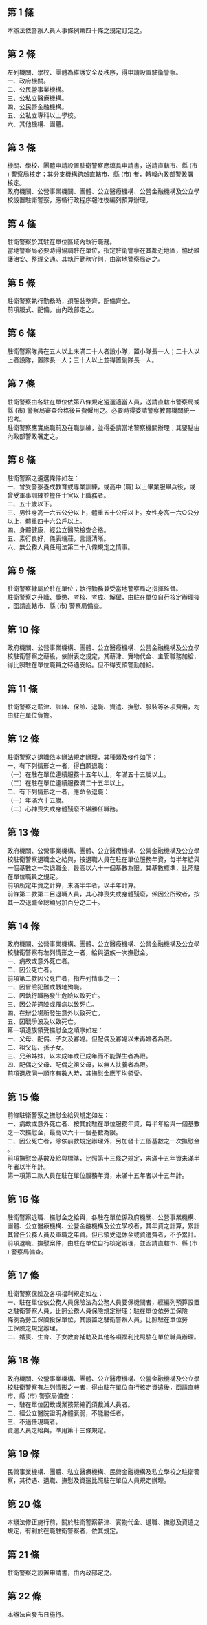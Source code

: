 第 1 條
-------
本辦法依警察人員人事條例第四十條之規定訂定之。

第 2 條
-------
左列機關、學校、團體為維護安全及秩序，得申請設置駐衛警察。  
一、政府機關。  
二、公民營事業機構。  
三、公私立醫療機構。  
四、公民營金融機構。  
五、公私立專科以上學校。  
六、其他機構、團體。

第 3 條
-------
機關、學校、團體申請設置駐衛警察應填具申請書，送請直轄市、縣 (市  
) 警察局核定；其分支機構跨越直轄市、縣 (市) 者，轉報內政部警政署  
核定。  
政府機關、公營事業機關、團體、公立醫療機構、公營金融機構及公立學  
校設置駐衛警察，應循行政程序報准後編列預算辦理。

第 4 條
-------
駐衛警察於其駐在單位區域內執行職務。  
當地警察局必要時得協調駐在單位，指定駐衛警察在其鄰近地區，協助維  
護治安、整理交通。其執行勤務守則，由當地警察局定之。

第 5 條
-------
駐衛警察執行勤務時，須服裝整齊，配備齊全。  
前項服式、配備，由內政部定之。

第 6 條
-------
駐衛警察隊員在五人以上未滿二十人者設小隊，置小隊長一人；二十人以  
上者設隊，置隊長一人；三十人以上並得置副隊長一人。

第 7 條
-------
駐衛警察由各駐在單位依第八條規定遴選適當人員，送請直轄市警察局或  
縣 (市) 警察局審查合格後自費僱用之。必要時得委請警察教育機關統一  
招考。  
駐衛警察應實施職前及在職訓練，並得委請當地警察機關辦理；其要點由  
內政部警政署定之。

第 8 條
-------
駐衛警察之遴選條件如左：  
一、曾受警察養成教育或專業訓練，或高中 (職) 以上畢業服畢兵役，或  
    曾受軍事訓練並擔任士官以上職務者。  
二、五十歲以下。  
三、男性身高一六五公分以上，體重五十公斤以上。女性身高一六○公分  
    以上，體重四十六公斤以上。  
四、身體健康，經公立醫院檢查合格。  
五、素行良好，儀表端莊，言語清晰。  
六、無公務人員任用法第二十八條規定之情事。

第 9 條
-------
駐衛警察隸屬於駐在單位；執行勤務兼受當地警察局之指揮監督。  
駐衛警察之升職、獎懲、考核、考成、解僱，由駐在單位自行核定辦理後  
，函請直轄市、縣 (市) 警察局備查。

第 10 條
--------
政府機關、公營事業機構、團體、公立醫療機構、公營金融機構及公立學  
校駐衛警察之薪級，依附表之規定，其薪津、實物代金、主管職務加給，  
得比照駐在單位職員之待遇支給。但不得支領警勤加給。

第 11 條
--------
駐衛警察之薪津、訓練、保險、退職、資遣、撫慰、服裝等各項費用，均  
由駐在單位負擔。

第 12 條
--------
駐衛警察之退職依本辦法規定辦理，其種類及條件如下：  
一、有下列情形之一者，得自願退職：  
（一）在駐在單位連續服務十五年以上，年滿五十五歲以上。  
（二）在駐在單位連續服務滿二十五年以上。  
二、有下列情形之一者，應命令退職：  
（一）年滿六十五歲。  
（二）心神喪失或身體殘廢不堪勝任職務。

第 13 條
--------
政府機關、公營事業機構、團體、公立醫療機構、公營金融機構及公立學  
校駐衛警察退職金之給與，按退職人員在駐在單位服務年資，每半年給與  
一個基數之一次退職金，最高以六十一個基數為限。其基數標準，比照駐  
在單位職員之規定。  
前項所定年資之計算，未滿半年者，以半年計算。  
前條第二款第二目退職人員，其心神喪失或身體殘廢，係因公所致者，按  
其一次退職金總額另加百分之二十。

第 14 條
--------
政府機關、公營事業機構、團體、公立醫療機構、公營金融機構及公立學  
校駐衛警察有左列情形之一者，給與遺族一次撫慰金。  
一、病故或意外死亡者。  
二、因公死亡者。  
前項第二款因公死亡者，指左列情事之一：  
一、因冒險犯難或戰地殉職。  
二、因執行職務發生危險以致死亡。  
三、因公差遇險或罹病以致死亡。  
四、在辦公場所發生意外以致死亡。  
五、因戰爭波及以致死亡。  
第一項遺族領受撫慰金之順序如左：  
一、父母、配偶、子女及寡媳。但配偶及寡媳以未再婚者為限。  
二、祖父母、孫子女。  
三、兄弟姊妹，以未成年或已成年而不能謀生者為限。  
四、配偶之父母、配偶之祖父母，以無人扶養者為限。  
前項遺族同一順序有數人時，其撫慰金應平均領受。

第 15 條
--------
前條駐衛警察之撫慰金給與規定如左：  
一、病故或意外死亡者、按其於駐在單位服務年資，每半年給與一個基數  
    之一次撫慰金，最高以六十一個基數為限。  
二、因公死亡者，除依前款規定辦理外，另加發十五個基數之一次撫慰金  
    。  
前項撫慰金基數及給與標準，比照第十三條之規定，未滿十五年資未滿半  
年者以半年計。  
第一項第二款人員在駐在單位服務年資，未滿十五年者以十五年計。

第 16 條
--------
駐衛警察退職、撫慰金之給與，各駐在單位係政府機關、公營事業機構、  
團體、公立醫療機構、公營金融機構及公立學校者，其年資之計算，累計  
其曾任公務人員及軍職之年資。但已領受退休金或資遣費者，不予累計。  
前項退職、撫慰案件，由駐在單位自行核定辦理，並函請直轄市、縣 (市  
) 警察局備查。

第 17 條
--------
駐衛警察保險及各項福利規定如左：  
一、駐在單位依公務人員保險法為公務人員要保機關者，經編列預算設置  
    之駐衛警察人員，比照公務人員保險規定辦理；駐在單位依勞工保險  
    條例為勞工保險投保單位，其設置之駐衛警察人員，比照駐在單位勞  
    工保險之規定辦理。  
二、婚喪、生育、子女教育補助及其他各項福利比照駐在單位職員辦理。

第 18 條
--------
政府機關、公營事業機構、團體、公立醫療機構、公營金融機構及公立學  
校駐衛警察有左列情形之一者，得由駐在單位自行核定資遣後，函請直轄  
市、縣 (市) 警察局備查：  
一、駐在單位因故或業務緊縮而須裁減人員者。  
二、經公立醫院證明身體衰弱，不能勝任者。  
三、不適任現職者。  
資遣人員之給與，準用第十三條規定。

第 19 條
--------
民營事業機構、團體、私立醫療機構、民營金融機構及私立學校之駐衛警  
察，其待遇、退職、撫慰及資遣比照駐在單位人員規定辦理。

第 20 條
--------
本辦法修正施行前，關於駐衛警察薪津、實物代金、退職、撫慰及資遣之  
規定，有利於在職駐衛警察者，依其規定。

第 21 條
--------
駐衛警察之設置申請書，由內政部定之。

第 22 條
--------
本辦法自發布日施行。

